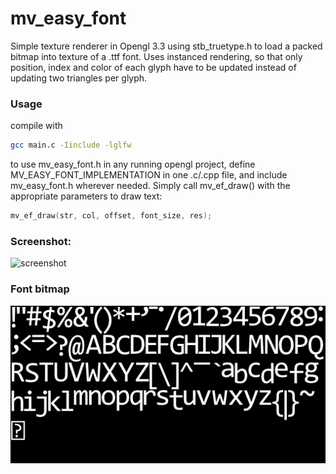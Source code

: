 # mv_easy_font

Simple texture renderer in Opengl 3.3 using stb_truetype.h to load a packed bitmap into texture of a .ttf font. Uses instanced rendering, so that only position, index and color of each glyph have to be updated instead of updating two triangles per glyph. 


### Usage
compile with 
```bash
gcc main.c -Iinclude -lglfw
```

to use mv_easy_font.h in any running opengl project, define MV_EASY_FONT_IMPLEMENTATION in one .c/.cpp file, and include mv_easy_font.h wherever needed. Simply call mv_ef_draw() with the appropriate parameters to draw text:
```C
mv_ef_draw(str, col, offset, font_size, res);
```

### Screenshot:
![screenshot](http://i.imgur.com/DPQnUiH.png)

### Font bitmap

![font](font.png)
